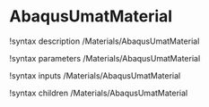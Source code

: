 <!-- MOOSE Documentation Stub: Remove this when content is added. -->

# AbaqusUmatMaterial

!syntax description /Materials/AbaqusUmatMaterial

!syntax parameters /Materials/AbaqusUmatMaterial

!syntax inputs /Materials/AbaqusUmatMaterial

!syntax children /Materials/AbaqusUmatMaterial
